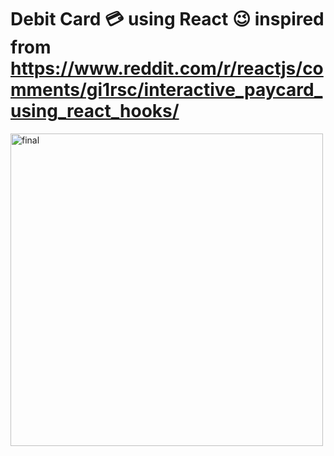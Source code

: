 # Debit Card 💳 using React 😉 inspired from https://www.reddit.com/r/reactjs/comments/gi1rsc/interactive_paycard_using_react_hooks/

<img width="500" alt="final" src="https://user-images.githubusercontent.com/63698375/216771554-02b1a065-a55a-46a7-a542-7481ee668c12.png">
